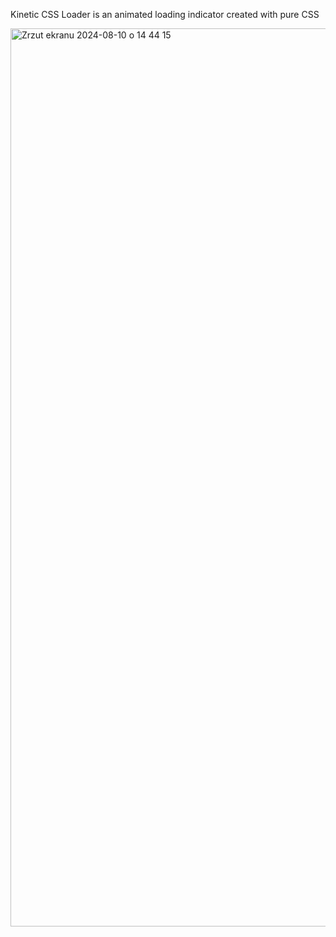 Kinetic CSS Loader is an animated loading indicator created with pure CSS

<img width="1437" alt="Zrzut ekranu 2024-08-10 o 14 44 15" src="https://github.com/user-attachments/assets/958c333c-1748-4c68-a12a-16c442ff544d">
